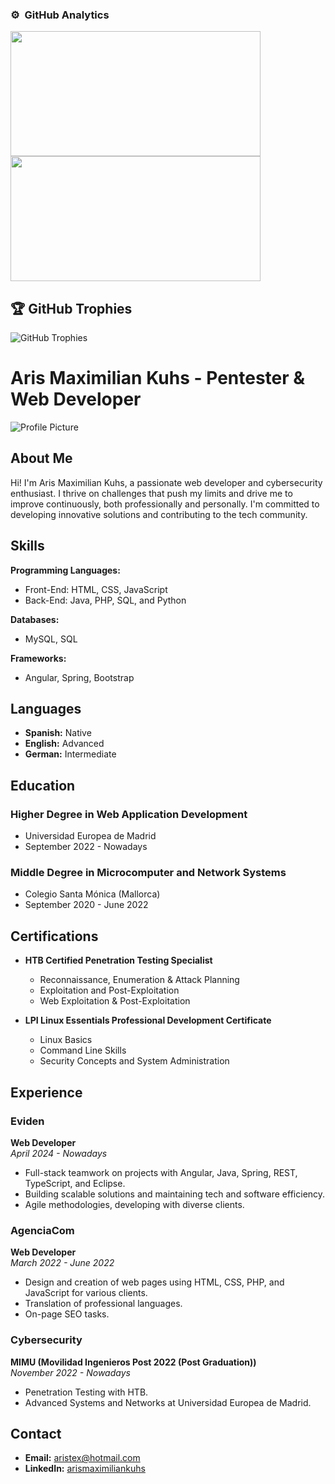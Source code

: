 <!---
Aristex12/Aristex12 is a ✨ special ✨ repository because its `README.md` (this file) appears on your GitHub profile.
You can click the Preview link to take a look at your changes.
--->
### ⚙️ &nbsp;GitHub Analytics

<div align="left">
<a href="https://github.com/Aristex12">
    <img height="200px" width="400px" src="https://github-readme-stats-eight-theta.vercel.app/api?username=Aristex12&show_icons=true&theme=algolia&include_all_commits=true&count_private=true"/>
    <img height="200px" width="400px" src="https://github-readme-stats-eight-theta.vercel.app/api/top-langs/?username=Aristex12&layout=compact&langs_count=8&theme=algolia"/>
</a>
</div>

## 🏆 GitHub Trophies
![GitHub Trophies](https://github-profile-trophy.vercel.app/?username=Aristex12&no-frame=false&no-bg=false&margin-w=4)

# Aris Maximilian Kuhs - Pentester & Web Developer

![Profile Picture](link-to-your-profile-picture)

## About Me

Hi! I'm Aris Maximilian Kuhs, a passionate web developer and cybersecurity enthusiast. I thrive on challenges that push my limits and drive me to improve continuously, both professionally and personally. I'm committed to developing innovative solutions and contributing to the tech community.

## Skills

**Programming Languages:**
- Front-End: HTML, CSS, JavaScript
- Back-End: Java, PHP, SQL, and Python

**Databases:**
- MySQL, SQL

**Frameworks:**
- Angular, Spring, Bootstrap

## Languages

- **Spanish:** Native
- **English:** Advanced
- **German:** Intermediate

## Education

### Higher Degree in Web Application Development
- Universidad Europea de Madrid
- September 2022 - Nowadays

### Middle Degree in Microcomputer and Network Systems
- Colegio Santa Mónica (Mallorca)
- September 2020 - June 2022

## Certifications

- **HTB Certified Penetration Testing Specialist**
  - Reconnaissance, Enumeration & Attack Planning
  - Exploitation and Post-Exploitation
  - Web Exploitation & Post-Exploitation

- **LPI Linux Essentials Professional Development Certificate**
  - Linux Basics
  - Command Line Skills
  - Security Concepts and System Administration

## Experience

### Eviden
**Web Developer**  
_April 2024 - Nowadays_

- Full-stack teamwork on projects with Angular, Java, Spring, REST, TypeScript, and Eclipse.
- Building scalable solutions and maintaining tech and software efficiency.
- Agile methodologies, developing with diverse clients.

### AgenciaCom
**Web Developer**  
_March 2022 - June 2022_

- Design and creation of web pages using HTML, CSS, PHP, and JavaScript for various clients.
- Translation of professional languages.
- On-page SEO tasks.

### Cybersecurity
**MIMU (Movilidad Ingenieros Post 2022 (Post Graduation))**  
_November 2022 - Nowadays_

- Penetration Testing with HTB.
- Advanced Systems and Networks at Universidad Europea de Madrid.

## Contact

- **Email:** aristex@hotmail.com
- **LinkedIn:** [arismaximiliankuhs](https://www.linkedin.com/in/arismaximiliankuhs)
